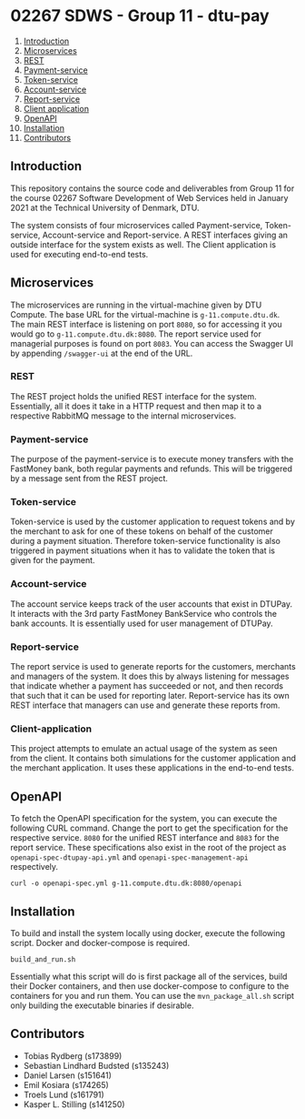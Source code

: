 # 02267 SDWS - Group 11 - dtu-pay

1.  [Introduction](#Introduction)
2.  [Microservices](#Microservices)
3.  [REST](#REST)
4.  [Payment-service](#Payment-service)
5.  [Token-service](#Payment-service)
6.  [Account-service](#account-service)
7.  [Report-service](#report-service)
8.  [Client application](#Clientapplication)
9.  [OpenAPI](#OpenAPI)  
10. [Installation](#Installation)
11. [Contributors](#Contributors)


## Introduction

This repository contains the source code and deliverables from Group 11 for the course 02267 Software Development of Web Services held in January 2021 at the Technical University of Denmark, DTU.

The system consists of four microservices called Payment-service, Token-service, Account-service and Report-service. A REST interfaces giving an outside interface for the system exists as well. The Client application is used for executing end-to-end tests.


## Microservices

The microservices are running in the virtual-machine given by DTU Compute. The
base URL for the virtual-machine is `g-11.compute.dtu.dk`. The main REST interface is listening on port `8080`, so for accessing it you would go to `g-11.compute.dtu.dk:8080`. The report service used for managerial purposes is found on port `8083`. You can access the Swagger UI by appending `/swagger-ui` at the end of the URL.


### REST

The REST project holds the unified REST interface for the system. Essentially, all it does it take in a HTTP request and then map it to a respective RabbitMQ message to the internal microservices.


### Payment-service

The purpose of the payment-service is to execute money transfers with the FastMoney bank, both regular payments and refunds. This will be triggered by a message sent from the REST project.


### Token-service

Token-service is used by the customer application to request tokens and by the merchant to ask for one of 
these tokens on behalf of the customer during a payment situation. Therefore token-service functionality is also triggered in payment situations when it has to validate the token that is given for the payment.



### Account-service

The account service keeps track of the user accounts that exist in DTUPay.
It interacts with the 3rd party FastMoney BankService who controls the bank accounts. It is essentially
used for user management of DTUPay.


### Report-service

The report service is used to generate reports for the customers, merchants and managers of the system. It does this by always listening for messages that indicate whether a payment has succeeded or not,
and then records that such that it can be used
for reporting later. Report-service has its own
REST interface that managers can use and generate
these reports from.


### Client-application

This project attempts to emulate an actual usage of the system as seen from the client. It contains both simulations for the customer application and the merchant application. It uses these applications in the end-to-end tests.


## OpenAPI

To fetch the OpenAPI specification for the system, you can execute the following CURL command. Change the port to get the specification for
the respective service. `8080` for the unified REST interfance and `8083` for the report service. These specifications also exist in the root of the project as `openapi-spec-dtupay-api.yml` and `openapi-spec-management-api` respectively.

```
curl -o openapi-spec.yml g-11.compute.dtu.dk:8080/openapi
```


## Installation

To build and install the system locally using docker, execute the following script. Docker and
docker-compose is required. 

```
build_and_run.sh
```

Essentially what this script will do is first package all of the services, build their Docker containers, and then use docker-compose to configure to the containers for you and run them. You can use the `mvn_package_all.sh` script only building the executable binaries if desirable.


## Contributors

- Tobias Rydberg (s173899)
- Sebastian Lindhard Budsted (s135243)
- Daniel Larsen (s151641)
- Emil Kosiara (s174265)
- Troels Lund (s161791)
- Kasper L. Stilling (s141250)